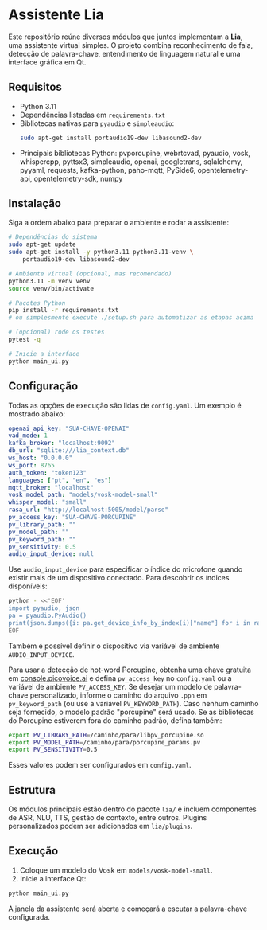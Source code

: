 # Assistente Lia

Este repositório reúne diversos módulos que juntos implementam a **Lia**, uma assistente virtual simples. O projeto combina reconhecimento de fala, detecção de palavra-chave, entendimento de linguagem natural e uma interface gráfica em Qt.

## Requisitos

- Python 3.11
- Dependências listadas em `requirements.txt`
- Bibliotecas nativas para `pyaudio` e `simpleaudio`:
  ```bash
  sudo apt-get install portaudio19-dev libasound2-dev
  ```
- Principais bibliotecas Python:
  pvporcupine, webrtcvad, pyaudio, vosk,
  whispercpp, pyttsx3, simpleaudio, openai,
  googletrans, sqlalchemy, pyyaml, requests,
  kafka-python, paho-mqtt, PySide6,
  opentelemetry-api, opentelemetry-sdk,
  numpy

## Instalação

Siga a ordem abaixo para preparar o ambiente e rodar a assistente:

```bash
# Dependências do sistema
sudo apt-get update
sudo apt-get install -y python3.11 python3.11-venv \
    portaudio19-dev libasound2-dev

# Ambiente virtual (opcional, mas recomendado)
python3.11 -m venv venv
source venv/bin/activate

# Pacotes Python
pip install -r requirements.txt
# ou simplesmente execute ./setup.sh para automatizar as etapas acima

# (opcional) rode os testes
pytest -q

# Inicie a interface
python main_ui.py
```

## Configuração

Todas as opções de execução são lidas de `config.yaml`. Um exemplo é mostrado abaixo:

```yaml
openai_api_key: "SUA-CHAVE-OPENAI"
vad_mode: 1
kafka_broker: "localhost:9092"
db_url: "sqlite:///lia_context.db"
ws_host: "0.0.0.0"
ws_port: 8765
auth_token: "token123"
languages: ["pt", "en", "es"]
mqtt_broker: "localhost"
vosk_model_path: "models/vosk-model-small"
whisper_model: "small"
rasa_url: "http://localhost:5005/model/parse"
pv_access_key: "SUA-CHAVE-PORCUPINE"
pv_library_path: ""
pv_model_path: ""
pv_keyword_path: ""
pv_sensitivity: 0.5
audio_input_device: null
```

Use `audio_input_device` para especificar o índice do microfone quando existir
mais de um dispositivo conectado. Para descobrir os índices disponíveis:

```bash
python - <<'EOF'
import pyaudio, json
pa = pyaudio.PyAudio()
print(json.dumps({i: pa.get_device_info_by_index(i)["name"] for i in range(pa.get_device_count())}, indent=2))
EOF
```
Também é possível definir o dispositivo via variável de ambiente `AUDIO_INPUT_DEVICE`.

Para usar a detecção de hot-word Porcupine, obtenha uma chave gratuita em
[console.picovoice.ai](https://console.picovoice.ai/) e defina `pv_access_key`
no `config.yaml` ou a variável de ambiente `PV_ACCESS_KEY`.
Se desejar um modelo de palavra-chave personalizado, informe o caminho do
arquivo `.ppn` em `pv_keyword_path` (ou use a variável `PV_KEYWORD_PATH`).
Caso nenhum caminho seja fornecido, o modelo padrão "porcupine" será usado.
Se as bibliotecas do Porcupine estiverem fora do caminho padrão, defina também:
```bash
export PV_LIBRARY_PATH=/caminho/para/libpv_porcupine.so
export PV_MODEL_PATH=/caminho/para/porcupine_params.pv
export PV_SENSITIVITY=0.5
```
Esses valores podem ser configurados em `config.yaml`.


## Estrutura

Os módulos principais estão dentro do pacote `lia/` e incluem componentes de ASR, NLU, TTS, gestão de contexto, entre outros. Plugins personalizados podem ser adicionados em `lia/plugins`.

## Execução

1. Coloque um modelo do Vosk em `models/vosk-model-small`.
2. Inicie a interface Qt:

```bash
python main_ui.py
```

A janela da assistente será aberta e começará a escutar a palavra-chave configurada.
